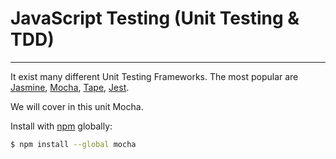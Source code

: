 # JavaScript Testing \(Unit Testing & TDD\)

---

It exist many different Unit Testing Frameworks. The most popular are [Jasmine](https://jasmine.github.io), [Mocha](https://mochajs.org/), [Tape](https://github.com/substack/tape), [Jest](https://facebook.github.io/jest/).

We will cover in this unit Mocha.

Install with [npm](https://npmjs.org/) globally:

```bash
$ npm install --global mocha
```



